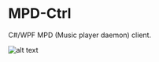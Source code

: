 # MPD-Ctrl

C#/WPF MPD (Music player daemon) client.

![alt text](https://github.com/torumyax/MPD-Ctrl/blob/master/files/bin/MPD-Ctrl_Screenshot1.png?raw=true)
